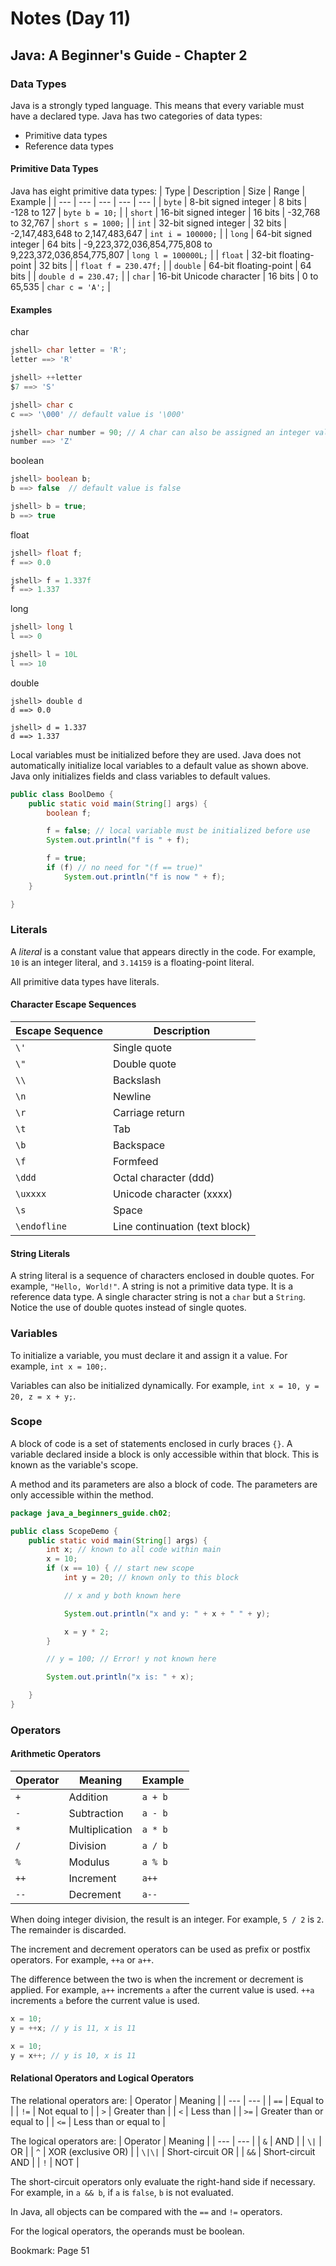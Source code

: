 # Notes (Day 11)

## Java: A Beginner's Guide - Chapter 2

### Data Types

Java is a strongly typed language. This means that every variable must have a declared type. Java has two categories of data types:
- Primitive data types
- Reference data types

#### Primitive Data Types
Java has eight primitive data types:
| Type | Description | Size | Range | Example |
| --- | --- | --- | --- | --- |
| `byte` | 8-bit signed integer | 8 bits | -128 to 127 | `byte b = 10;` |
| `short` | 16-bit signed integer | 16 bits | -32,768 to 32,767 | `short s = 1000;` |
| `int` | 32-bit signed integer | 32 bits | -2,147,483,648 to 2,147,483,647 | `int i = 100000;` |
| `long` | 64-bit signed integer | 64 bits | -9,223,372,036,854,775,808 to 9,223,372,036,854,775,807 | `long l = 100000L;` |
| `float` | 32-bit floating-point | 32 bits | | `float f = 230.47f;` |
| `double` | 64-bit floating-point | 64 bits | | `double d = 230.47;` |
| `char` | 16-bit Unicode character | 16 bits | 0 to 65,535 | `char c = 'A';` |

#### Examples

char
```java
jshell> char letter = 'R';
letter ==> 'R'

jshell> ++letter
$7 ==> 'S'

jshell> char c
c ==> '\000' // default value is '\000'

jshell> char number = 90; // A char can also be assigned an integer value
number ==> 'Z'
```

boolean
```java
jshell> boolean b;
b ==> false  // default value is false

jshell> b = true;
b ==> true
```

float
```java
jshell> float f;
f ==> 0.0

jshell> f = 1.337f
f ==> 1.337
```

long
```java
jshell> long l
l ==> 0

jshell> l = 10L
l ==> 10
```

double
```double
jshell> double d
d ==> 0.0

jshell> d = 1.337
d ==> 1.337
```


Local variables must be initialized before they are used. Java does not automatically initialize local variables to a default value as shown above. Java only initializes fields and class variables to default values.

```java
public class BoolDemo {
    public static void main(String[] args) {
        boolean f;

        f = false; // local variable must be initialized before use
        System.out.println("f is " + f);

        f = true;
        if (f) // no need for "(f == true)"
            System.out.println("f is now " + f);
    }

}
```

### Literals
A *literal* is a constant value that appears directly in the code. For example, `10` is an integer literal, and `3.14159` is a floating-point literal.

All primitive data types have literals.

#### Character Escape Sequences

| Escape Sequence | Description |
| --- | --- |
| `\'` | Single quote |
| `\"` | Double quote |
| `\\` | Backslash |
| `\n` | Newline |
| `\r` | Carriage return |
| `\t` | Tab |
| `\b` | Backspace |
| `\f` | Formfeed |
| `\ddd` | Octal character (ddd) |
| `\uxxxx` | Unicode character (xxxx) |
| `\s` | Space |
| `\endofline` | Line continuation (text block) |

#### String Literals
A string literal is a sequence of characters enclosed in double quotes. For example, `"Hello, World!"`. A string is not a primitive data type. It is a reference data type. A single character string is not a `char` but a `String`. Notice the use of double quotes instead of single quotes.

### Variables

To initialize a variable, you must declare it and assign it a value. For example, `int x = 100;`.

Variables can also be initialized dynamically. For example, `int x = 10, y = 20, z = x + y;`.

### Scope
A block of code is a set of statements enclosed in curly braces `{}`. A variable declared inside a block is only accessible within that block. This is known as the variable's scope.

A method and its parameters are also a block of code. The parameters are only accessible within the method.

```java
package java_a_beginners_guide.ch02;

public class ScopeDemo {
    public static void main(String[] args) {
        int x; // known to all code within main
        x = 10;
        if (x == 10) { // start new scope
            int y = 20; // known only to this block

            // x and y both known here

            System.out.println("x and y: " + x + " " + y);

            x = y * 2;
        }

        // y = 100; // Error! y not known here

        System.out.println("x is: " + x);

    }
}
```

### Operators

#### Arithmetic Operators
| Operator | Meaning | Example |
| --- | --- | --- |
| `+` | Addition | `a + b` |
| `-` | Subtraction | `a - b` |
| `*` | Multiplication | `a * b` |
| `/` | Division | `a / b` |
| `%` | Modulus | `a % b` |
| `++` | Increment | `a++` |
| `--` | Decrement | `a--` |


When doing integer division, the result is an integer. For example, `5 / 2` is `2`. The remainder is discarded.

The increment and decrement operators can be used as prefix or postfix operators. For example, `++a` or `a++`.

The difference between the two is when the increment or decrement is applied. For example, `a++` increments `a` after the current value is used. `++a` increments `a` before the current value is used.

```java
x = 10;
y = ++x; // y is 11, x is 11
```

```java
x = 10;
y = x++; // y is 10, x is 11
```

#### Relational Operators and Logical Operators

The relational operators are:
| Operator | Meaning |
| --- | --- |
| `==` | Equal to |
| `!=` | Not equal to |
| `>` | Greater than |
| `<` | Less than |
| `>=` | Greater than or equal to |
| `<=` | Less than or equal to |

The logical operators are:
| Operator | Meaning |
| --- | --- |
| `&` | AND |
| `\|` | OR |
| `^` | XOR (exclusive OR) |
| `\|\|` | Short-circuit OR |
| `&&` | Short-circuit AND |
| `!` | NOT |

The short-circuit operators only evaluate the right-hand side if necessary. For example, in `a && b`, if `a` is `false`, `b` is not evaluated.

In Java, all objects can be compared with the `==` and `!=` operators.

For the logical operators, the operands must be boolean.

Bookmark: Page 51
